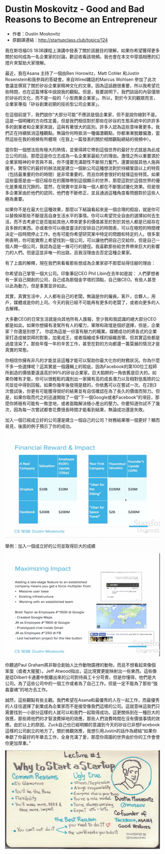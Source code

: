 # Dustin Moskovitz - Good and Bad Reasons to Become an Entrepreneur  

* 作者：Dustin Moskovitz
* 原翻譯連結：http://startupclass.club/topics/124

我在斯坦福GS 183B課程上演講中發表了關於該題目的理解，如果你希望獲得更多關於如何成為一名企業家的討論，歡迎收看該視頻。我也會在本文中穿插相應的幻燈片來幫助大家理解。

最近，我在Asana 主持了一個由Ben Horowitz，Matt Cohler 和Justin Rosenstein和我參與的答疑會。來自Wired雜誌的Marcus Wohlsen 參加了此次會議並撰寫了關於矽谷企業家精神文化的文章。因為這話題很重要，所以我希望花些時間，也在這篇博客中說說我的觀點。但是，我要說明下，我們談話的內容僅限於矽谷的文化，而不是一般的「小型商業企業家」。所以，對於今天的觀眾而言，企業家專指「矽谷創業初期的技術型公司企業家」。

在這個前提下，我們說你“大部分可能”不應該是個企業家，但不是說你絕對不是。這是一個明確的方向性定義，但是我們相信對於那些在矽谷的生態系統中的許許多多的創業者和企業家來說，這與有著很大的區別。許多人認為這些意味著更多。我們正在持續抵消這種觀點。無論你何時抵消一種偏激觀點，你都漸漸脫離偏激，當然這些在我的視頻有所體現（在我上一篇發表的關於相關觀點總結的視頻中）。

當你對一個想法抱有極大的熱情，並覺得將它帶到這個世界的最好方式就是為此成立公司的話，那麼這是你立志成為一名企業家最給力的理由。激情之所以重要源於企業家精神的辛苦與不易，你不僅要充滿韌性不斷努力奮鬥，還要說服其他人施與援手。實現它的最好的辦法就是建立一個新公司這種想法對於持續鞏固以上的特質（包括最重要的你的時間）是非常重要的，而且你將會很好的發揮這些特質。如果這些靈感是由一個已經存在的團隊帶到這個顯示的世界，那麼這對於這個世界的優化是重複且冗餘的。當然，在現實中並非每一個人都在不斷嘗試優化效果。但是很多企業家由於他們的認同，他們會不斷修正，並且通過這種角度看問題對於這些人極為重要。

如果你不是在最大化這種效果，那麼以下結論看起來是一個合理的假設，就是你可以替換掉那些不斷提高自身生活水平的事情。你可以希望完全自由的選擇如何去生活，而不去考慮它是否能給其他人帶來更多的價值甚至於對於其他人都是已經存在且多餘的東西。亦或者你可以極度靈活的安排自己的時間表，可以在極短的時間裡決定一段時間停止工作。也有可能你希望研究某中特定的問題和特定的人。很多案例表明，你可能實際上希望找到一個公司，可以讓他們把自己交給你，但是自己一個人開一個公司，我認為這是一條可行的捷徑。我喜歡那些給世界帶來巨大的影響力的人們。但是這並非唯一的出路，且我沒理由去否定這種企業家。

有了上面的解釋，現在我們來看看那些想成為企業家卻不那麼站得住腳的理由：

你希望自己掌管一個大公司。印象筆記CEO Phil Libin在去年如是說：
人們夢想者有一家自己開創的公司，自己成為那個金字塔的頂點，自己做CEO。有些人甚至以此為動力，但是事實並非如此。

其實，真實生活中，人人都有自己的老闆，無論是你的僱員，客戶，合夥人，用戶，媒體或是你的上司。今天的我已經不可能再有更多的老闆了，或者向更多的人去解釋。

大多數CEO的日常生活就是向其他所有人匯報，至少我和我認識的絕大部分CEO都是如此。如果你想擁有凌駕所有人的權力，軍隊和政壇是個好選擇，但是，企業家？你還是別想了。
你認為這是一份富有魅力的職業。媒體成功的將各式的企業家打造成被崇拜的對象，加冕成王，或者描繪成多樣的組織首領，但其實這些都是過度渲染了。那些年復一年的辛苦工作，甚至在對的方向都還一籌莫展的情況才是真實的常態。

你相信你擁有非凡的才能並且這種才能可以幫助你最大化你的財務狀況。你為什麼不多一些選擇呢？這其實是一個邏輯上的瑕疵，因為Facebook的第100位工程師所創造的價值要遠遠高於99%的矽谷企業家。巨大餡餅的一角依舊是巨大的。如果你確有才能，你可以很輕鬆的識別出一家擁有高的成長潛力以及相對低風險的公司並從中得到回報。如果你幾年後發現是錯的，你依舊可以在嘗試一次。在2到3次嘗試後，你更有可能獲得很好的結果並有自信確認在為了長久的價值而努力。但是，如果你取而代之的迅速開始了一個“下一個Google或者Facebook”的項目，那麼你將極有可能有一敗塗地，或者面臨解決極小產出的壓力。你要知道你試不了幾次，因為每一次嘗試都會花費很長時間才能看到結果，無論成功還是失敗。

加入一個已經成立好的公司還是建立一個自己的公司？財務結果哪一個更好？顯而易見，後面的例子預示了你的成功。

![](chapter01/pic29.png)

舉例：加入一個成立好的公司並取得巨大的成績

![](chapter01/pic30.png)

你聽過Paul Graham將非聯合創始人比作動物園裡的動物，而且不想看起來像個笨蛋（或者大猩猩）。Jeff Atwood指出，這比現實更能映射出一些東西。這些像是從Dilbert卡通畫中脫離出來的公司對待員工十分苛責，但是你懂得，他們是大公司。為了這些公司中的一個工作或者為了自己工作。但是一定不能為了那些“強姦靈魂”的地方去工作。

誠然，這些觀點有些主觀。我們希望在Asana和最優秀的人在一起工作，而最優秀的人往往選擇了創業成為企業家而不是接受像我們這樣的公司。這就意味這我們只需要找到一小部分這樣的人就可以和我們一起取得成功。這更關係到在一種巨大的效應，那些將他們的才智浪費掉地的效應，那些人們浪費時間在沒有價值事情的效應。由於以上的原因，Zuck自己也已經明顯的意識到今天的矽谷已非想Facebook這樣的公司創立的地方了。關於微觀效應，我想引用Justin的話作為總結“如果你奉獻了你最好的年華去工作，全身充滿了愛，那麼你周圍的世界由於你的工作會使你更加厚重。”

![](chapter01/pic34.jpeg)